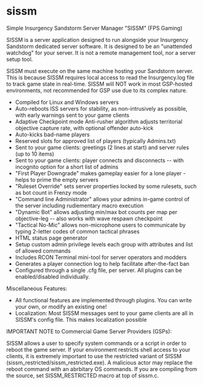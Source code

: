 # sissm
Simple Insurgency Sandstorm Server Manager "SISSM" (FPS Gaming)

SISSM is a server application designed to run alongside your Insurgency Sandstorm dedicated server software.  It is designed to be an "unattended watchdog" for your server.  It is not a remote management tool, nor a server setup tool.

SISSM must execute on the same machine hosting your Sandstorm server.  This is because SISSM requires local access to read the Insurgency.log file to track game state in real-time.  SISSM will NOT work in most GSP-hosted environments, not recommended for GSP use due to its complex nature.

*  Compiled for Linux and Windows servers
*  Auto-reboots ISS servers for stability, as non-intrusively as possible, with early warnings sent to your game clients
*  Adaptive Checkpoint mode Anti-rusher algorithm adjusts territorial objective capture rate, with optional offender auto-kick 
*  Auto-kicks bad-name players
*  Reserved slots for approved list of players (typically Admins.txt)
*  Sent to your game clients: greetings (2 lines at start) and server rules (up to 10 items)
*  Sent to your game clients: player connects and disconnects -- with incognito option for a short list of admins
*  "First Player Downgrade" makes gameplay easier for a lone player - helps to prime the empty servers
*  "Ruleset Override" sets server properties locked by some rulesets, such as bot count in Frenzy mode
*  "Command line Administrator" allows your admins in-game control of the server including rudiementary macro execution
*  "Dynamic Bot" allows adjusting min/max bot counts per map per objective-leg -- also works with wave respawn checkpoint
*  "Tactical No-Mic" allows non-microphone users to communicate by typing 2-letter codes of common tactical phrases
*  HTML status page generator
*  Setup custom admin privilege levels each group with attributes and list of allowed commands
*  Includes RCON Terminal mini-tool for server operators and modders
*  Generates a player connection log to help facilitate after-the-fact ban
*  Configured through a single .cfg file, per server.  All plugins can be enabled/disabled individually.

Miscellaneous Features:

*  All functional features are implemented through plugins.  You can write your own, or modify an existing one!
*  Localization: Most SISSM messages sent to your game clients are all in SISSM's config file.  This makes localization possible

IMPORTANT NOTE to Commercial Game Server Providers (GSPs):

SISSM allows a user to specify system commands or a script in order to reboot the game server.  If your environment restricts shell access to your clients, it is extremely important to use the restricted variant of SISSM (sissm_restricted/sissm_restricted.exe).  A malicious actor may replace the reboot command with an abrbitary OS commands.  If you are compiling from the source, set SISSM_RESTRICTED macro at top of sissm.c.

